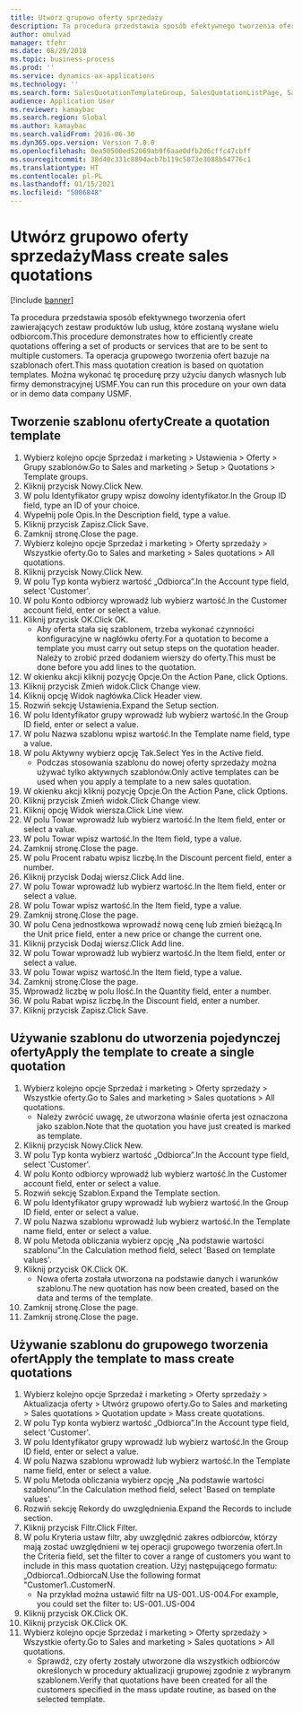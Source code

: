 ```yaml
---
title: Utwórz grupowo oferty sprzedaży
description: Ta procedura przedstawia sposób efektywnego tworzenia ofert zawierających zestaw produktów lub usług, które zostaną wysłane wielu odbiorcom.
author: omulvad
manager: tfehr
ms.date: 08/29/2018
ms.topic: business-process
ms.prod: ''
ms.service: dynamics-ax-applications
ms.technology: ''
ms.search.form: SalesQuotationTemplateGroup, SalesQuotationListPage, SalesCreateQuotation, SalesQuotationTable, SysQueryForm, SalesQuickQuote
audience: Application User
ms.reviewer: kamaybac
ms.search.region: Global
ms.author: kamaybac
ms.search.validFrom: 2016-06-30
ms.dyn365.ops.version: Version 7.0.0
ms.openlocfilehash: 0ea50500ed52069ab9f6aae0dfb2d6cffc47cbff
ms.sourcegitcommit: 38d40c331c8894acb7b119c5073e3088b54776c1
ms.translationtype: HT
ms.contentlocale: pl-PL
ms.lasthandoff: 01/15/2021
ms.locfileid: "5006848"
---
```

# <a name="mass-create-sales-quotations"></a><span data-ttu-id="d5c3f-103">Utwórz grupowo oferty sprzedaży</span><span class="sxs-lookup"><span data-stu-id="d5c3f-103">Mass create sales quotations</span></span>

[!include [banner](../../includes/banner.md)]

<span data-ttu-id="d5c3f-104">Ta procedura przedstawia sposób efektywnego tworzenia ofert zawierających zestaw produktów lub usług, które zostaną wysłane wielu odbiorcom.</span><span class="sxs-lookup"><span data-stu-id="d5c3f-104">This procedure demonstrates how to efficiently create quotations offering a set of products or services that are to be sent to multiple customers.</span></span> <span data-ttu-id="d5c3f-105">Ta operacja grupowego tworzenia ofert bazuje na szablonach ofert.</span><span class="sxs-lookup"><span data-stu-id="d5c3f-105">This mass quotation creation is based on quotation templates.</span></span> <span data-ttu-id="d5c3f-106">Można wykonać tę procedurę przy użyciu danych własnych lub firmy demonstracyjnej USMF.</span><span class="sxs-lookup"><span data-stu-id="d5c3f-106">You can run this procedure on your own data or in demo data company USMF.</span></span>


## <a name="create-a-quotation-template"></a><span data-ttu-id="d5c3f-107">Tworzenie szablonu oferty</span><span class="sxs-lookup"><span data-stu-id="d5c3f-107">Create a quotation template</span></span>
1. <span data-ttu-id="d5c3f-108">Wybierz kolejno opcje Sprzedaż i marketing > Ustawienia > Oferty > Grupy szablonów.</span><span class="sxs-lookup"><span data-stu-id="d5c3f-108">Go to Sales and marketing > Setup > Quotations > Template groups.</span></span>
2. <span data-ttu-id="d5c3f-109">Kliknij przycisk Nowy.</span><span class="sxs-lookup"><span data-stu-id="d5c3f-109">Click New.</span></span>
3. <span data-ttu-id="d5c3f-110">W polu Identyfikator grupy wpisz dowolny identyfikator.</span><span class="sxs-lookup"><span data-stu-id="d5c3f-110">In the Group ID field, type an ID of your choice.</span></span>
4. <span data-ttu-id="d5c3f-111">Wypełnij pole Opis.</span><span class="sxs-lookup"><span data-stu-id="d5c3f-111">In the Description field, type a value.</span></span>
5. <span data-ttu-id="d5c3f-112">Kliknij przycisk Zapisz.</span><span class="sxs-lookup"><span data-stu-id="d5c3f-112">Click Save.</span></span>
6. <span data-ttu-id="d5c3f-113">Zamknij stronę.</span><span class="sxs-lookup"><span data-stu-id="d5c3f-113">Close the page.</span></span>
7. <span data-ttu-id="d5c3f-114">Wybierz kolejno opcje Sprzedaż i marketing > Oferty sprzedaży > Wszystkie oferty.</span><span class="sxs-lookup"><span data-stu-id="d5c3f-114">Go to Sales and marketing > Sales quotations > All quotations.</span></span>
8. <span data-ttu-id="d5c3f-115">Kliknij przycisk Nowy.</span><span class="sxs-lookup"><span data-stu-id="d5c3f-115">Click New.</span></span>
9. <span data-ttu-id="d5c3f-116">W polu Typ konta wybierz wartość „Odbiorca”.</span><span class="sxs-lookup"><span data-stu-id="d5c3f-116">In the Account type field, select 'Customer'.</span></span>
10. <span data-ttu-id="d5c3f-117">W polu Konto odbiorcy wprowadź lub wybierz wartość.</span><span class="sxs-lookup"><span data-stu-id="d5c3f-117">In the Customer account field, enter or select a value.</span></span>
11. <span data-ttu-id="d5c3f-118">Kliknij przycisk OK.</span><span class="sxs-lookup"><span data-stu-id="d5c3f-118">Click OK.</span></span>
    * <span data-ttu-id="d5c3f-119">Aby oferta stała się szablonem, trzeba wykonać czynności konfiguracyjne w nagłówku oferty.</span><span class="sxs-lookup"><span data-stu-id="d5c3f-119">For a quotation to become a template you must carry out  setup steps on the quotation header.</span></span> <span data-ttu-id="d5c3f-120">Należy to zrobić przed dodaniem wierszy do oferty.</span><span class="sxs-lookup"><span data-stu-id="d5c3f-120">This must be done before you add lines to the quotation.</span></span>   
12. <span data-ttu-id="d5c3f-121">W okienku akcji kliknij pozycję Opcje.</span><span class="sxs-lookup"><span data-stu-id="d5c3f-121">On the Action Pane, click Options.</span></span>
13. <span data-ttu-id="d5c3f-122">Kliknij przycisk Zmień widok.</span><span class="sxs-lookup"><span data-stu-id="d5c3f-122">Click Change view.</span></span>
14. <span data-ttu-id="d5c3f-123">Kliknij opcję Widok nagłówka.</span><span class="sxs-lookup"><span data-stu-id="d5c3f-123">Click Header view.</span></span>
15. <span data-ttu-id="d5c3f-124">Rozwiń sekcję Ustawienia.</span><span class="sxs-lookup"><span data-stu-id="d5c3f-124">Expand the Setup section.</span></span>
16. <span data-ttu-id="d5c3f-125">W polu Identyfikator grupy wprowadź lub wybierz wartość.</span><span class="sxs-lookup"><span data-stu-id="d5c3f-125">In the Group ID field, enter or select a value.</span></span>
17. <span data-ttu-id="d5c3f-126">W polu Nazwa szablonu wpisz wartość.</span><span class="sxs-lookup"><span data-stu-id="d5c3f-126">In the Template name field, type a value.</span></span>
18. <span data-ttu-id="d5c3f-127">W polu Aktywny wybierz opcję Tak.</span><span class="sxs-lookup"><span data-stu-id="d5c3f-127">Select Yes in the Active field.</span></span>
    * <span data-ttu-id="d5c3f-128">Podczas stosowania szablonu do nowej oferty sprzedaży można używać tylko aktywnych szablonów.</span><span class="sxs-lookup"><span data-stu-id="d5c3f-128">Only active templates can be used when you apply a template to a new sales quotation.</span></span>  
19. <span data-ttu-id="d5c3f-129">W okienku akcji kliknij pozycję Opcje.</span><span class="sxs-lookup"><span data-stu-id="d5c3f-129">On the Action Pane, click Options.</span></span>
20. <span data-ttu-id="d5c3f-130">Kliknij przycisk Zmień widok.</span><span class="sxs-lookup"><span data-stu-id="d5c3f-130">Click Change view.</span></span>
21. <span data-ttu-id="d5c3f-131">Kliknij opcję Widok wiersza.</span><span class="sxs-lookup"><span data-stu-id="d5c3f-131">Click Line view.</span></span>
22. <span data-ttu-id="d5c3f-132">W polu Towar wprowadź lub wybierz wartość.</span><span class="sxs-lookup"><span data-stu-id="d5c3f-132">In the Item field, enter or select a value.</span></span>
23. <span data-ttu-id="d5c3f-133">W polu Towar wpisz wartość.</span><span class="sxs-lookup"><span data-stu-id="d5c3f-133">In the Item field, type a value.</span></span>
24. <span data-ttu-id="d5c3f-134">Zamknij stronę.</span><span class="sxs-lookup"><span data-stu-id="d5c3f-134">Close the page.</span></span>
25. <span data-ttu-id="d5c3f-135">W polu Procent rabatu wpisz liczbę.</span><span class="sxs-lookup"><span data-stu-id="d5c3f-135">In the Discount percent field, enter a number.</span></span>
26. <span data-ttu-id="d5c3f-136">Kliknij przycisk Dodaj wiersz.</span><span class="sxs-lookup"><span data-stu-id="d5c3f-136">Click Add line.</span></span>
27. <span data-ttu-id="d5c3f-137">W polu Towar wprowadź lub wybierz wartość.</span><span class="sxs-lookup"><span data-stu-id="d5c3f-137">In the Item field, enter or select a value.</span></span>
28. <span data-ttu-id="d5c3f-138">W polu Towar wpisz wartość.</span><span class="sxs-lookup"><span data-stu-id="d5c3f-138">In the Item field, type a value.</span></span>
29. <span data-ttu-id="d5c3f-139">Zamknij stronę.</span><span class="sxs-lookup"><span data-stu-id="d5c3f-139">Close the page.</span></span>
30. <span data-ttu-id="d5c3f-140">W polu Cena jednostkowa wprowadź nową cenę lub zmień bieżącą.</span><span class="sxs-lookup"><span data-stu-id="d5c3f-140">In the Unit price field, enter a new price or change the current one.</span></span>
31. <span data-ttu-id="d5c3f-141">Kliknij przycisk Dodaj wiersz.</span><span class="sxs-lookup"><span data-stu-id="d5c3f-141">Click Add line.</span></span>
32. <span data-ttu-id="d5c3f-142">W polu Towar wprowadź lub wybierz wartość.</span><span class="sxs-lookup"><span data-stu-id="d5c3f-142">In the Item field, enter or select a value.</span></span>
33. <span data-ttu-id="d5c3f-143">W polu Towar wpisz wartość.</span><span class="sxs-lookup"><span data-stu-id="d5c3f-143">In the Item field, type a value.</span></span>
34. <span data-ttu-id="d5c3f-144">Zamknij stronę.</span><span class="sxs-lookup"><span data-stu-id="d5c3f-144">Close the page.</span></span>
35. <span data-ttu-id="d5c3f-145">Wprowadź liczbę w polu Ilość.</span><span class="sxs-lookup"><span data-stu-id="d5c3f-145">In the Quantity field, enter a number.</span></span>
36. <span data-ttu-id="d5c3f-146">W polu Rabat wpisz liczbę.</span><span class="sxs-lookup"><span data-stu-id="d5c3f-146">In the Discount field, enter a number.</span></span>
37. <span data-ttu-id="d5c3f-147">Kliknij przycisk Zapisz.</span><span class="sxs-lookup"><span data-stu-id="d5c3f-147">Click Save.</span></span>

## <a name="apply-the-template-to-create-a-single-quotation"></a><span data-ttu-id="d5c3f-148">Używanie szablonu do utworzenia pojedynczej oferty</span><span class="sxs-lookup"><span data-stu-id="d5c3f-148">Apply the template to create a single quotation</span></span>
1. <span data-ttu-id="d5c3f-149">Wybierz kolejno opcje Sprzedaż i marketing > Oferty sprzedaży > Wszystkie oferty.</span><span class="sxs-lookup"><span data-stu-id="d5c3f-149">Go to Sales and marketing > Sales quotations > All quotations.</span></span>
    * <span data-ttu-id="d5c3f-150">Należy zwrócić uwagę, że utworzona właśnie oferta jest oznaczona jako szablon.</span><span class="sxs-lookup"><span data-stu-id="d5c3f-150">Note that the quotation you have just created is marked as template.</span></span>  
2. <span data-ttu-id="d5c3f-151">Kliknij przycisk Nowy.</span><span class="sxs-lookup"><span data-stu-id="d5c3f-151">Click New.</span></span>
3. <span data-ttu-id="d5c3f-152">W polu Typ konta wybierz wartość „Odbiorca”.</span><span class="sxs-lookup"><span data-stu-id="d5c3f-152">In the Account type field, select 'Customer'.</span></span>
4. <span data-ttu-id="d5c3f-153">W polu Konto odbiorcy wprowadź lub wybierz wartość.</span><span class="sxs-lookup"><span data-stu-id="d5c3f-153">In the Customer account field, enter or select a value.</span></span>
5. <span data-ttu-id="d5c3f-154">Rozwiń sekcję Szablon.</span><span class="sxs-lookup"><span data-stu-id="d5c3f-154">Expand the Template section.</span></span>
6. <span data-ttu-id="d5c3f-155">W polu Identyfikator grupy wprowadź lub wybierz wartość.</span><span class="sxs-lookup"><span data-stu-id="d5c3f-155">In the Group ID field, enter or select a value.</span></span>
7. <span data-ttu-id="d5c3f-156">W polu Nazwa szablonu wprowadź lub wybierz wartość.</span><span class="sxs-lookup"><span data-stu-id="d5c3f-156">In the Template name field, enter or select a value.</span></span>
8. <span data-ttu-id="d5c3f-157">W polu Metoda obliczania wybierz opcję „Na podstawie wartości szablonu”.</span><span class="sxs-lookup"><span data-stu-id="d5c3f-157">In the Calculation method field, select 'Based on template values'.</span></span>
9. <span data-ttu-id="d5c3f-158">Kliknij przycisk OK.</span><span class="sxs-lookup"><span data-stu-id="d5c3f-158">Click OK.</span></span>
    * <span data-ttu-id="d5c3f-159">Nowa oferta została utworzona na podstawie danych i warunków szablonu.</span><span class="sxs-lookup"><span data-stu-id="d5c3f-159">The new quotation has now been created, based on the data and terms of the template.</span></span>  
10. <span data-ttu-id="d5c3f-160">Zamknij stronę.</span><span class="sxs-lookup"><span data-stu-id="d5c3f-160">Close the page.</span></span>
11. <span data-ttu-id="d5c3f-161">Zamknij stronę.</span><span class="sxs-lookup"><span data-stu-id="d5c3f-161">Close the page.</span></span>

## <a name="apply-the-template-to-mass-create-quotations"></a><span data-ttu-id="d5c3f-162">Używanie szablonu do grupowego tworzenia ofert</span><span class="sxs-lookup"><span data-stu-id="d5c3f-162">Apply the template to mass create quotations</span></span>
1. <span data-ttu-id="d5c3f-163">Wybierz kolejno opcje Sprzedaż i marketing > Oferty sprzedaży > Aktualizacja oferty > Utwórz grupowo oferty.</span><span class="sxs-lookup"><span data-stu-id="d5c3f-163">Go to Sales and marketing > Sales quotations > Quotation update > Mass create quotations.</span></span>
2. <span data-ttu-id="d5c3f-164">W polu Typ konta wybierz wartość „Odbiorca”.</span><span class="sxs-lookup"><span data-stu-id="d5c3f-164">In the Account type field, select 'Customer'.</span></span>
3. <span data-ttu-id="d5c3f-165">W polu Identyfikator grupy wprowadź lub wybierz wartość.</span><span class="sxs-lookup"><span data-stu-id="d5c3f-165">In the Group ID field, enter or select a value.</span></span>
4. <span data-ttu-id="d5c3f-166">W polu Nazwa szablonu wprowadź lub wybierz wartość.</span><span class="sxs-lookup"><span data-stu-id="d5c3f-166">In the Template name field, enter or select a value.</span></span>
5. <span data-ttu-id="d5c3f-167">W polu Metoda obliczania wybierz opcję „Na podstawie wartości szablonu”.</span><span class="sxs-lookup"><span data-stu-id="d5c3f-167">In the Calculation method field, select 'Based on template values'.</span></span>
6. <span data-ttu-id="d5c3f-168">Rozwiń sekcję Rekordy do uwzględnienia.</span><span class="sxs-lookup"><span data-stu-id="d5c3f-168">Expand the Records to include section.</span></span>
7. <span data-ttu-id="d5c3f-169">Kliknij przycisk Filtr.</span><span class="sxs-lookup"><span data-stu-id="d5c3f-169">Click Filter.</span></span>
8. <span data-ttu-id="d5c3f-170">W polu Kryteria ustaw filtr, aby uwzględnić zakres odbiorców, którzy mają zostać uwzględnieni w tej operacji grupowego tworzenia ofert.</span><span class="sxs-lookup"><span data-stu-id="d5c3f-170">In the Criteria field, set the filter to cover a range of customers you want to include in this mass quotation creation.</span></span> <span data-ttu-id="d5c3f-171">Użyj następującego formatu: „Odbiorca1..OdbiorcaN.</span><span class="sxs-lookup"><span data-stu-id="d5c3f-171">Use the following format "Customer1..CustomerN.</span></span>
    * <span data-ttu-id="d5c3f-172">Na przykład można ustawić filtr na US-001..US-004.</span><span class="sxs-lookup"><span data-stu-id="d5c3f-172">For example, you could set the filter to: US-001..US-004</span></span>  
9. <span data-ttu-id="d5c3f-173">Kliknij przycisk OK.</span><span class="sxs-lookup"><span data-stu-id="d5c3f-173">Click OK.</span></span>
10. <span data-ttu-id="d5c3f-174">Kliknij przycisk OK.</span><span class="sxs-lookup"><span data-stu-id="d5c3f-174">Click OK.</span></span>
11. <span data-ttu-id="d5c3f-175">Wybierz kolejno opcje Sprzedaż i marketing > Oferty sprzedaży > Wszystkie oferty.</span><span class="sxs-lookup"><span data-stu-id="d5c3f-175">Go to Sales and marketing > Sales quotations > All quotations.</span></span>
    * <span data-ttu-id="d5c3f-176">Sprawdź, czy oferty zostały utworzone dla wszystkich odbiorców określonych w procedury aktualizacji grupowej zgodnie z wybranym szablonem.</span><span class="sxs-lookup"><span data-stu-id="d5c3f-176">Verify that quotations have been created for all the customers specified in the mass update routine, as based on the selected template.</span></span>  

